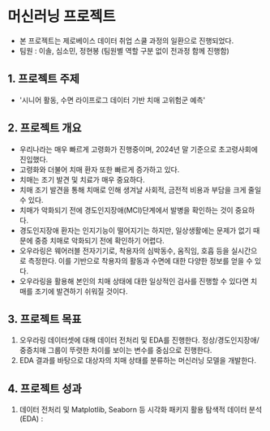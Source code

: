 # 머신러닝 프로젝트
- 본 프로젝트는 제로베이스 데이터 취업 스쿨 과정의 일환으로 진행되었다.
- 팀원 : 이솔, 심소민, 정현봉 (팀원별 역할 구분 없이 전과정 함께 진행함)

## 1. 프로젝트 주제
- '시니어 활동, 수면 라이프로그 데이터 기반 치매 고위험군 예측' 

## 2. 프로젝트 개요
- 우리나라는 매우 빠르게 고령화가 진행중이며, 2024년 말 기준으로 초고령사회에 진입했다.
- 고령화와 더불어 치매 환자 또한 빠르게 증가하고 있다.
- 치매는 조기 발견 및 치료가 매우 중요하다.
- 치매 조기 발견을 통해 치매로 인해 생겨날 사회적, 금전적 비용과 부담을 크게 줄일 수 있다. 
- 치매가 악화되기 전에 경도인지장애(MCI)단계에서 발병을 확인하는 것이 중요하다.
- 경도인지장애 환자는 인지기능이 떨어지기는 하지만, 일상생활에는 문제가 없기 때문에 중증 치매로 악화되기 전에 확인하기 어렵다.
- 오우라링은 웨어러블 전자기기로, 착용자의 심박동수, 움직임, 호흡 등을 실시간으로 측정한다. 이를 기반으로 착용자의 활동과 수면에 대한 다양한 정보를 얻을 수 있다.
- 오우라링을 활용해 본인의 치매 상태에 대한 일상적인 검사를 진행할 수 있다면 치매를 조기에 발견하기 쉬워질 것이다.

## 3. 프로젝트 목표
1. 오우라링 데이터셋에 대해 데이터 전처리 및 EDA를 진행한다. 정상/경도인지장애/중증치매 그룹이 뚜렷한 차이를 보이는 변수를 중심으로 진행한다. 
2. EDA 결과를 바탕으로 대상자의 치매 상태를 분류하는 머신러닝 모델을 개발한다.

## 4. 프로젝트 성과
1. 데이터 전처리 및 Matplotlib, Seaborn 등 시각화 패키지 활용 탐색적 데이터 분석(EDA) : 


